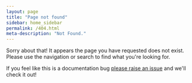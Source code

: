 ```yaml
---
layout: page
title: "Page not found"
sidebar: home_sidebar
permalink: /404.html
meta-description: "Not Found."
---
```


Sorry about that! 
It appears the page you have requested does not exist. 
Please use the navigation or search to find what you're looking for.

If you feel like this is a documentation bug [please raise an issue](https://github.com/portworx/px-docs/issues) and we'll check it out!
